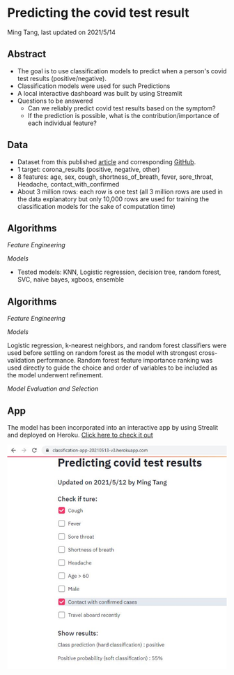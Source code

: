 # Predicting the covid test result
Ming Tang, last updated on 2021/5/14

## Abstract
* The goal is to use classification models to predict when a person's covid test results (positive/negative).
* Classification models were used for such Predictions
* A local interactive dashboard was built by using Streamlit
* Questions to be answered
  * Can we reliably predict covid test results based on the symptom?
  * If the prediction is possible, what is the contribution/importance of each individual feature?

## Data
* Dataset from this published [article](https://www.nature.com/articles/s41746-020-00372-6) and corresponding [GitHub](https://github.com/nshomron/covidpred/tree/master/data).
* 1 target: corona_results (positive, negative, other)
* 8 features: age, sex, cough, shortness_of_breath, fever, sore_throat, Headache, contact_with_confirmed
* About 3 million rows: each row is one test (all 3 million rows are used in the data explanatory but only 10,000 rows are used for training the classification models for the sake of computation time)

## Algorithms
*Feature Engineering*


*Models*
* Tested models: KNN, Logistic regression, decision tree, random forest, SVC, naive bayes, xgboos, ensemble


## Algorithms

*Feature Engineering*


*Models*

Logistic regression, k-nearest neighbors, and random forest classifiers were used before settling on random forest as the model with strongest cross-validation performance. Random forest feature importance ranking was used directly to guide the choice and order of variables to be included as the model underwent refinement.

*Model Evaluation and Selection*


## App
The model has been incorporated into an interactive app by using Strealit and deployed on Heroku.
[Click here to check it out](https://classification-app-20210513-v3.herokuapp.com/)

![OnlineApp](/figures/app_screenshot.JPG?raw=true)

